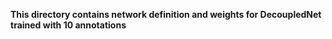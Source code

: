 **This directory contains network definition and weights for DecoupledNet trained with 10 annotations**
